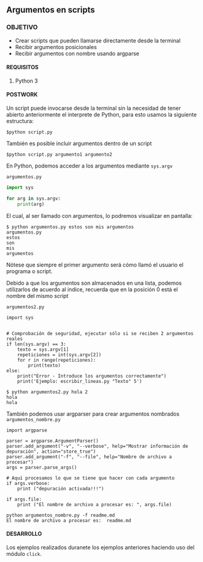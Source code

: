 ## Argumentos en scripts

### OBJETIVO

- Crear scripts que pueden llamarse directamente desde la terminal
- Recibir argumentos posicionales 
- Recibir argumentos con nombre usando argparse

#### REQUISITOS

1. Python 3

#### POSTWORK 
Un script puede invocarse desde la terminal sin la necesidad de tener abierto anteriormente el interprete de Python, para esto usamos la siguiente estructura:
```
$python script.py
```
También es posible incluir argumentos dentro de un script
```
$python script.py argumento1 argumento2
```
En Python, podemos acceder a los argumentos mediante `sys.argv`

`argumentos.py`

```python
import sys

for arg in sys.argv:
    print(arg)
```
El cual, al ser llamado con argumentos, lo podremos visualizar en pantalla:

```
$ python argumentos.py estos son mis argumentos
argumentos.py
estos
son
mis
argumentos
```

Nótese que siempre el primer argumento será cómo llamó el usuario el programa o script.

Debido a que los argumentos son almacenados en una lista, podemos utilizarlos de acuerdo al índice, recuerda que en la posición 0 está el nombre del mismo script

`argumentos2.py`

```
import sys


# Comprobación de seguridad, ejecutar sólo si se reciben 2 argumentos reales
if len(sys.argv) == 3:
    texto = sys.argv[1]
    repeticiones = int(sys.argv[2])
    for r in range(repeticiones):
        print(texto)
else:
    print("Error - Introduce los argumentos correctamente")
    print('Ejemplo: escribir_lineas.py "Texto" 5')
```
```
$ python argumentos2.py hola 2
hola
hola
```
También podemos usar argparser para crear argumentos nombrados
`argumentos_nombre.py`
```
import argparse
 
parser = argparse.ArgumentParser()
parser.add_argument("-v", "--verbose", help="Mostrar información de depuración", action="store_true")
parser.add_argument("-f", "--file", help="Nombre de archivo a procesar")
args = parser.parse_args()
 
# Aquí procesamos lo que se tiene que hacer con cada argumento
if args.verbose:
    print ("depuración activada!!!")
 
if args.file:
    print ("El nombre de archivo a procesar es: ", args.file)
```

```
python argumentos_nombre.py -f readme.md
El nombre de archivo a procesar es:  readme.md
```

#### DESARROLLO

Los ejemplos realizados duranete los ejemplos anteriores haciendo uso del módulo `click`.




